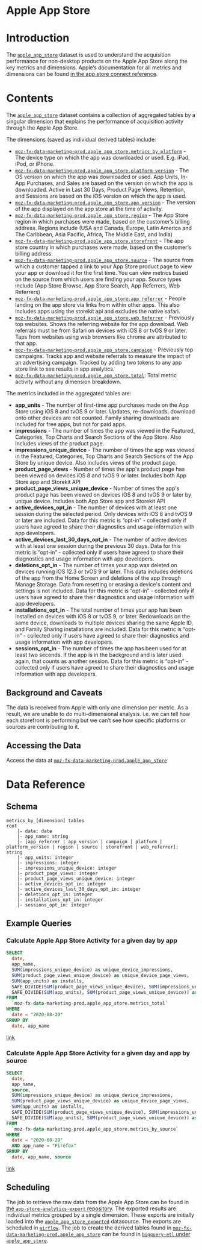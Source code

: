 # Apple App Store
<!-- toc -->

# Introduction
The [`apple_app_store`](https://console.cloud.google.com/bigquery?project=moz-fx-data-marketing-prod&folder=&organizationId=&p=moz-fx-data-marketing-prod&d=apple_app_store&page=dataset) dataset is used to understand the acquisition performance for non-desktop products on the Apple App Store along the key metrics and dimensions. Apple’s documentation for all metrics and dimensions can be found [in the app store connect reference](https://help.apple.com/app-store-connect/#/itc21781223f).

# Contents
The [`apple_app_store`](https://console.cloud.google.com/bigquery?project=moz-fx-data-marketing-prod&folder=&organizationId=&p=moz-fx-data-marketing-prod&d=apple_app_store&page=dataset) dataset contains a collection of aggregated tables by a singular dimension that explains the performance of acquisition activity through the Apple App Store. 

The dimensions (saved as individual derived tables) include:

- [`moz-fx-data-marketing-prod.apple_app_store.metrics_by_platform`](https://console.cloud.google.com/bigquery?project=moz-fx-data-marketing-prod&p=moz-fx-data-marketing-prod&d=apple_app_store&t=metrics_by_platform&page=table) - The device type on which the app was downloaded or used. E.g. iPad, iPod, or iPhone.
- [`moz-fx-data-marketing-prod.apple_app_store.platform version`](https://console.cloud.google.com/bigquery?project=moz-fx-data-marketing-prod&p=moz-fx-data-marketing-prod&d=apple_app_store&t=metrics_by_platform_version&page=table) - The OS version on which the app was downloaded or used. App Units, In-App Purchases, and Sales are based on the version on which the app is downloaded. Active in Last 30 Days, Product Page Views, Retention, and Sessions are based on the iOS version on which the app is used.
- [`moz-fx-data-marketing-prod.apple_app_store.app version`](https://console.cloud.google.com/bigquery?project=moz-fx-data-marketing-prod&p=moz-fx-data-marketing-prod&d=apple_app_store&t=metrics_by_app_version&page=table) - The version of the app displayed on the app store at the time of activity.
- [`moz-fx-data-marketing-prod.apple_app_store.region`](https://console.cloud.google.com/bigquery?project=moz-fx-data-marketing-prod&p=moz-fx-data-marketing-prod&d=apple_app_store&t=metrics_by_region&page=table) - The App Store region in which purchases were made, based on the customer’s billing address. Regions include (USA and Canada, Europe, Latin America and The Caribbean, Asia Pacific, Africa, The Middle East, and India)
- [`moz-fx-data-marketing-prod.apple_app_store.storefront`](https://console.cloud.google.com/bigquery?project=moz-fx-data-marketing-prod&p=moz-fx-data-marketing-prod&d=apple_app_store&t=metrics_by_storefront&page=table) - The app store country in which purchases were made, based on the customer’s billing address.
- [`moz-fx-data-marketing-prod.apple_app_store.source`](https://console.cloud.google.com/bigquery?project=moz-fx-data-marketing-prod&p=moz-fx-data-marketing-prod&d=apple_app_store&t=metrics_by_source&page=table) - The source from which a customer tapped a link to your App Store product page to view your app or download it for the first time. You can view metrics based on the source from which users are finding your app. Source types include (App Store Browse, App Store Search, App Referrers, Web Referrers)
- [`moz-fx-data-marketing-prod.apple_app_store.app referrer`](https://console.cloud.google.com/bigquery?project=moz-fx-data-marketing-prod&p=moz-fx-data-marketing-prod&d=apple_app_store&t=metrics_by_app_referrer&page=table) - People landing on the app store via links from within other apps. This also includes apps using the storekit api and excludes the native safari.
- [`moz-fx-data-marketing-prod.apple_app_store.web Referrer`](https://console.cloud.google.com/bigquery?project=moz-fx-data-marketing-prod&p=moz-fx-data-marketing-prod&d=apple_app_store&t=metrics_by_web_referrer&page=table) - Previously top websites. Shows the referring website for the app download. Web referrals must be from Safari on devices with iOS 8 or tvOS 9 or later. Taps from websites using web browsers like chrome are attributed to that app.
- [`moz-fx-data-marketing-prod.apple_app_store.campaign`](https://console.cloud.google.com/bigquery?project=moz-fx-data-marketing-prod&p=moz-fx-data-marketing-prod&d=apple_app_store&t=metrics_by_campaign&page=table) - Previously top campaigns. Tracks app and website referrals to measure the impact of an advertising campaign. Tracked by adding two tokens to any app store link to see results in app analytics.
- [`moz-fx-data-marketing-prod.apple_app_store.total`](https://console.cloud.google.com/bigquery?project=moz-fx-data-marketing-prod&p=moz-fx-data-marketing-prod&d=apple_app_store&t=metrics_total&page=table): Total metric activity without any dimension breakdown.

The metrics included in the aggregated tables are:
- **app_units** - The number of first-time app purchases made on the App Store using iOS 8 and tvOS 9 or later. Updates, re-downloads, download onto other devices are not counted. Family sharing downloads are included for free apps, but not for paid apps.
- **impressions** - The number of times the app was viewed in the Featured, Categories, Top Charts and Search Sections of the App Store. Also includes views of the product page.
- **impressions_unique_device** - The number of times the app was viewed in the Featured, Categories, Top Charts and Search Sections of the App Store by unique device. Also includes views of the product page.
- **product_page_views** - Number of times the app's product page has been viewed on devices iOS 8 and tvOS 9 or later. Includes both App Store app and Storekit API
- **product_page_views_unique_device** - Number of times the app's product page has been viewed on devices iOS 8 and tvOS 9 or later by unique device. Includes both App Store app and Storekit API
- **active_devices_opt_in** - The number of devices with at least one session during the selected period. Only devices with iOS 8 and tvOS 9 or later are included. Data for this metric is “opt-in” - collected only if users have agreed to share their diagnostics and usage information with app developers. 
- **active_devices_last_30_days_opt_in** - The number of active devices with at least one session during the previous 30 days.  Data for this metric is “opt-in” - collected only if users have agreed to share their diagnostics and usage information with app developers. 
- **deletions_opt_in** - The number of times your app was deleted on devices running iOS 12.3 or tvOS 9 or later. This data includes deletions of the app from the Home Screen and deletions of the app through Manage Storage. Data from resetting or erasing a device's content and settings is not included. Data for this metric is “opt-in” - collected only if users have agreed to share their diagnostics and usage information with app developers.
- **installations_opt_in** - The total number of times your app has been installed on devices with iOS 8 or tvOS 9, or later. Redownloads on the same device, downloads to multiple devices sharing the same Apple ID, and Family Sharing installations are included. Data for this metric is “opt-in” - collected only if users have agreed to share their diagnostics and usage information with app developers.
- **sessions_opt_in** - The number of times the app has been used for at least two seconds. If the app is in the background and is later used again, that counts as another session. Data for this metric is “opt-in” - collected only if users have agreed to share their diagnostics and usage information with app developers.
## Background and Caveats

The data is received from Apple with only one dimension per metric. As a result, we are unable to do multi-dimensional analysis. i.e. we can tell how each storefront is performing but we can’t see how specific platforms or sources are contributing to it.

## Accessing the Data

Access the data at [`moz-fx-data-marketing-prod.apple_app_store`](https://console.cloud.google.com/bigquery?project=moz-fx-data-marketing-prod&folder=&organizationId=&p=moz-fx-data-marketing-prod&d=apple_app_store&page=dataset)

# Data Reference

## Schema
```
metrics_by_[dimension] tables
root
    |- date: date
    |- app_name: string
    |- [app_referrer | app_version | campaign | platform | platform_version | region | source | storefront | web_referrer]: string
    |- app_units: integer
    |- impressions: integer
    |- impressions_unique_device: integer
    |- product_page_views: integer
    |- product_page_views_unique_device: integer
    |- active_devices_opt_in: integer
    |- active_devices_last_30_days_opt_in: integer
    |- deletions_opt_in: integer
    |- installations_opt_in: integer
    |- sessions_opt_in: integer

```
## Example Queries

### Calculate Apple App Store Activity for a given day by app

```sql
SELECT
  date,
  app_name,
  SUM(impressions_unique_device) as unique_device_impressions,
  SUM(product_page_views_unique_device) as unique_device_page_views,
  SUM(app_units) as installs,
  SAFE_DIVIDE(SUM(product_page_views_unique_device), SUM(impressions_unique_device)) as unique_device_page_view_rate,
  SAFE_DIVIDE(SUM(app_units), SUM(product_page_views_unique_device)) as install_rate
FROM
  `moz-fx-data-marketing-prod.apple_app_store.metrics_total`
WHERE
  date = "2020-08-20"
GROUP BY
  date, app_name
  ```
[link](https://sql.telemetry.mozilla.org/queries/74291/source)

### Calculate Apple App Store Activity for a given day and app by source

```sql
SELECT
  date,
  app_name,
  source,
  SUM(impressions_unique_device) as unique_device_impressions,
  SUM(product_page_views_unique_device) as unique_device_page_views,
  SUM(app_units) as installs,
  SAFE_DIVIDE(SUM(product_page_views_unique_device), SUM(impressions_unique_device)) as unique_device_page_view_rate,
  SAFE_DIVIDE(SUM(app_units), SUM(product_page_views_unique_device)) as install_rate
FROM
  `moz-fx-data-marketing-prod.apple_app_store.metrics_by_source`
WHERE
  date = "2020-08-20"
  AND app_name = "Firefox"
GROUP BY
  date, app_name, source
```
[link](https://sql.telemetry.mozilla.org/queries/74290/source)

## Scheduling
The job to retrieve the raw data from the Apple App Store can be found in [the `app-store-analytics-export` repository](https://github.com/mozilla/app-store-analytics-export). The exported results are individual metrics grouped by a single dimension. These exports are initially loaded into the [`apple_app_store_exported`](https://console.cloud.google.com/bigquery?project=moz-fx-data-marketing-prod&p=moz-fx-data-marketing-prod&d=apple_app_store_exported&page=dataset) datasource. The exports are scheduled in [`airflow`](https://github.com/mozilla/telemetry-airflow/blob/master/dags/app_store_analytics.py). The job to create the derived tables found in [`moz-fx-data-marketing-prod.apple_app_store`](https://console.cloud.google.com/bigquery?project=moz-fx-data-marketing-prod&p=moz-fx-data-marketing-prod&d=apple_app_store&page=dataset) can be found in [`bigquery-etl` under `apple_app_store`](https://github.com/mozilla/bigquery-etl/tree/master/sql/apple_app_store).
